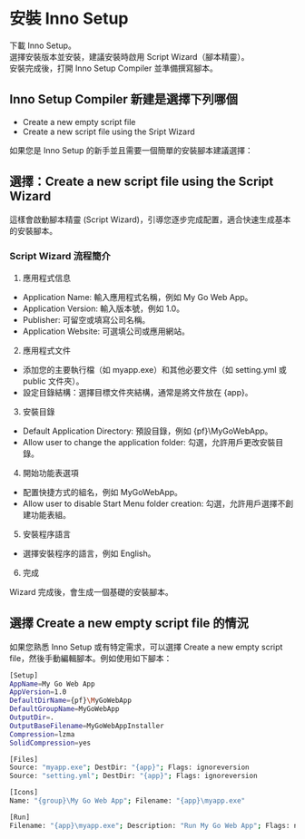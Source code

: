 # 安裝 Inno Setup

下載 Inno Setup。  
選擇安裝版本並安裝，建議安裝時啟用 Script Wizard（腳本精靈）。  
安裝完成後，打開 Inno Setup Compiler 並準備撰寫腳本。  

## Inno Setup Compiler 新建是選擇下列哪個
- Create a new empty script file  
- Create a new script file using the Sript Wizard  

如果您是 Inno Setup 的新手並且需要一個簡單的安裝腳本建議選擇：  

## 選擇：Create a new script file using the Script Wizard  

這樣會啟動腳本精靈 (Script Wizard)，引導您逐步完成配置，適合快速生成基本的安裝腳本。  

### Script Wizard 流程簡介  

1. 應用程式信息  

- Application Name: 輸入應用程式名稱，例如 My Go Web App。  
- Application Version: 輸入版本號，例如 1.0。  
- Publisher: 可留空或填寫公司名稱。  
- Application Website: 可選填公司或應用網站。  

2. 應用程式文件  

- 添加您的主要執行檔（如 myapp.exe）和其他必要文件（如 setting.yml 或 public 文件夾）。  
- 設定目錄結構：選擇目標文件夾結構，通常是將文件放在 {app}。  

3. 安裝目錄  

- Default Application Directory: 預設目錄，例如 {pf}\MyGoWebApp。
- Allow user to change the application folder: 勾選，允許用戶更改安裝目錄。

4. 開始功能表選項  

- 配置快捷方式的組名，例如 MyGoWebApp。
- Allow user to disable Start Menu folder creation: 勾選，允許用戶選擇不創建功能表組。

5. 安裝程序語言  

- 選擇安裝程序的語言，例如 English。  

6. 完成  

Wizard 完成後，會生成一個基礎的安裝腳本。  

## 選擇 Create a new empty script file 的情況   

如果您熟悉 Inno Setup 或有特定需求，可以選擇 Create a new empty script file，然後手動編輯腳本。例如使用如下腳本：  

```bash
[Setup]
AppName=My Go Web App
AppVersion=1.0
DefaultDirName={pf}\MyGoWebApp
DefaultGroupName=MyGoWebApp
OutputDir=.
OutputBaseFilename=MyGoWebAppInstaller
Compression=lzma
SolidCompression=yes

[Files]
Source: "myapp.exe"; DestDir: "{app}"; Flags: ignoreversion
Source: "setting.yml"; DestDir: "{app}"; Flags: ignoreversion

[Icons]
Name: "{group}\My Go Web App"; Filename: "{app}\myapp.exe"

[Run]
Filename: "{app}\myapp.exe"; Description: "Run My Go Web App"; Flags: nowait postinstall

```